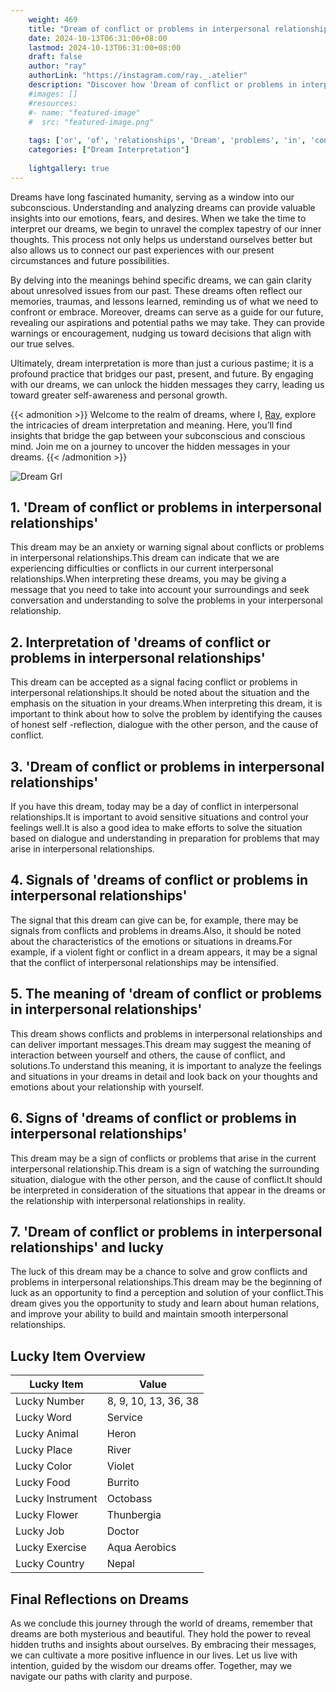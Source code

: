 ```yaml
---
    weight: 469
    title: "Dream of conflict or problems in interpersonal relationships"  # Assuming 'title' column exists
    date: 2024-10-13T06:31:00+08:00
    lastmod: 2024-10-13T06:31:00+08:00
    draft: false
    author: "ray"
    authorLink: "https://instagram.com/ray._.atelier"
    description: "Discover how 'Dream of conflict or problems in interpersonal relationships' can interpret your future and uncover its significant meanings in your life."
    #images: []
    #resources:
    #- name: "featured-image"
    #  src: "featured-image.png"
    
    tags: ['or', 'of', 'relationships', 'Dream', 'problems', 'in', 'conflict', 'interpersonal']
    categories: ["Dream Interpretation"]
    
    lightgallery: true
---
```

    
Dreams have long fascinated humanity, serving as a window into our subconscious. Understanding and analyzing dreams can provide valuable insights into our emotions, fears, and desires. When we take the time to interpret our dreams, we begin to unravel the complex tapestry of our inner thoughts. This process not only helps us understand ourselves better but also allows us to connect our past experiences with our present circumstances and future possibilities.

By delving into the meanings behind specific dreams, we can gain clarity about unresolved issues from our past. These dreams often reflect our memories, traumas, and lessons learned, reminding us of what we need to confront or embrace. Moreover, dreams can serve as a guide for our future, revealing our aspirations and potential paths we may take. They can provide warnings or encouragement, nudging us toward decisions that align with our true selves.

Ultimately, dream interpretation is more than just a curious pastime; it is a profound practice that bridges our past, present, and future. By engaging with our dreams, we can unlock the hidden messages they carry, leading us toward greater self-awareness and personal growth.

{{< admonition >}}
Welcome to the realm of dreams, where I, [Ray](https://instagram.com/ray._.atelier), explore the intricacies of dream interpretation and meaning. Here, you’ll find insights that bridge the gap between your subconscious and conscious mind. Join me on a journey to uncover the hidden messages in your dreams.
{{< /admonition >}}

![Dream Grl](https://cdn.pixabay.com/photo/2017/11/02/03/35/gothic-2910057_1280.jpg "Dream Grl")

## 1. 'Dream of conflict or problems in interpersonal relationships'
This dream may be an anxiety or warning signal about conflicts or problems in interpersonal relationships.This dream can indicate that we are experiencing difficulties or conflicts in our current interpersonal relationships.When interpreting these dreams, you may be giving a message that you need to take into account your surroundings and seek conversation and understanding to solve the problems in your interpersonal relationship.

## 2. Interpretation of 'dreams of conflict or problems in interpersonal relationships'
This dream can be accepted as a signal facing conflict or problems in interpersonal relationships.It should be noted about the situation and the emphasis on the situation in your dreams.When interpreting this dream, it is important to think about how to solve the problem by identifying the causes of honest self -reflection, dialogue with the other person, and the cause of conflict.

## 3. 'Dream of conflict or problems in interpersonal relationships'
If you have this dream, today may be a day of conflict in interpersonal relationships.It is important to avoid sensitive situations and control your feelings well.It is also a good idea to make efforts to solve the situation based on dialogue and understanding in preparation for problems that may arise in interpersonal relationships.

## 4. Signals of 'dreams of conflict or problems in interpersonal relationships'
The signal that this dream can give can be, for example, there may be signals from conflicts and problems in dreams.Also, it should be noted about the characteristics of the emotions or situations in dreams.For example, if a violent fight or conflict in a dream appears, it may be a signal that the conflict of interpersonal relationships may be intensified.

## 5. The meaning of 'dream of conflict or problems in interpersonal relationships'
This dream shows conflicts and problems in interpersonal relationships and can deliver important messages.This dream may suggest the meaning of interaction between yourself and others, the cause of conflict, and solutions.To understand this meaning, it is important to analyze the feelings and situations in your dreams in detail and look back on your thoughts and emotions about your relationship with yourself.

## 6. Signs of 'dreams of conflict or problems in interpersonal relationships'
This dream may be a sign of conflicts or problems that arise in the current interpersonal relationship.This dream is a sign of watching the surrounding situation, dialogue with the other person, and the cause of conflict.It should be interpreted in consideration of the situations that appear in the dreams or the relationship with interpersonal relationships in reality.

## 7. 'Dream of conflict or problems in interpersonal relationships' and lucky
The luck of this dream may be a chance to solve and grow conflicts and problems in interpersonal relationships.This dream may be the beginning of luck as an opportunity to find a perception and solution of your conflict.This dream gives you the opportunity to study and learn about human relations, and improve your ability to build and maintain smooth interpersonal relationships.

## Lucky Item Overview
| Lucky Item          | Value              |
|---------------|--------------------|
| Lucky Number        | 8, 9, 10, 13, 36, 38  |
| Lucky Word          | Service |
| Lucky Animal        | Heron |
| Lucky Place         | River     |
| Lucky Color         | Violet     |
| Lucky Food          | Burrito      |
| Lucky Instrument    | Octobass |
| Lucky Flower        | Thunbergia    |
| Lucky Job           | Doctor       |
| Lucky Exercise      | Aqua Aerobics  |
| Lucky Country       | Nepal    |


##  Final Reflections on Dreams

As we conclude this journey through the world of dreams, remember that dreams are both mysterious and beautiful. They hold the power to reveal hidden truths and insights about ourselves. By embracing their messages, we can cultivate a more positive influence in our lives. Let us live with intention, guided by the wisdom our dreams offer. Together, may we navigate our paths with clarity and purpose.
